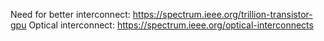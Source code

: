 
Need for better interconnect:
https://spectrum.ieee.org/trillion-transistor-gpu
Optical interconnect:
https://spectrum.ieee.org/optical-interconnects
